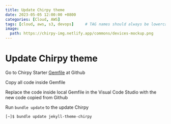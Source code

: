 ```yaml
---
title: Update Chirpy theme
date: 2023-05-05 12:00:00 +0800
categories: [Cloud, AWS]
tags: [cloud, aws, s3, devops]     # TAG names should always be lowercase
image:
  path: https://chirpy-img.netlify.app/commons/devices-mockup.png
---
```

# Update Chirpy theme

Go to Chirpy Starter [Gemfile](https://github.com/cotes2020/chirpy-starter/blob/main/Gemfile) at Github

Copy all code inside Gemfile

Replace the code inside local Gemfile in the Visual Code Studio with the new code copied from Github

Run  `bundle update` to the update Chirpy

```shell
[~]$ bundle update jekyll-theme-chirpy
```
